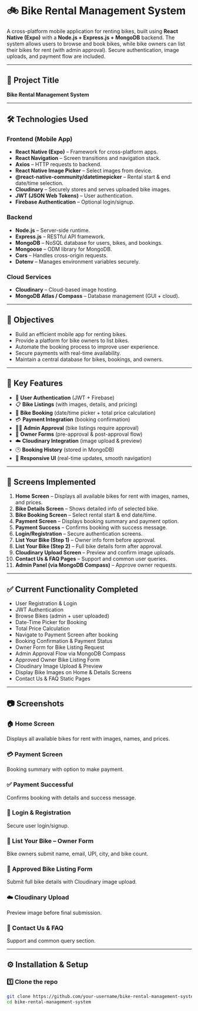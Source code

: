 # 🚲 Bike Rental Management System

A cross-platform mobile application for renting bikes, built using **React Native (Expo)** with a **Node.js + Express.js + MongoDB** backend. The system allows users to browse and book bikes, while bike owners can list their bikes for rent (with admin approval). Secure authentication, image uploads, and payment flow are included.

---

## 📌 Project Title
**Bike Rental Management System**

---

## 🛠️ Technologies Used

### Frontend (Mobile App)
- **React Native (Expo)** – Framework for cross-platform apps.
- **React Navigation** – Screen transitions and navigation stack.
- **Axios** – HTTP requests to backend.
- **React Native Image Picker** – Select images from device.
- **@react-native-community/datetimepicker** – Rental start & end date/time selection.
- **Cloudinary** – Securely stores and serves uploaded bike images.
- **JWT (JSON Web Tokens)** – User authentication.
- **Firebase Authentication** – Optional login/signup.

### Backend
- **Node.js** – Server-side runtime.
- **Express.js** – RESTful API framework.
- **MongoDB** – NoSQL database for users, bikes, and bookings.
- **Mongoose** – ODM library for MongoDB.
- **Cors** – Handles cross-origin requests.
- **Dotenv** – Manages environment variables securely.

### Cloud Services
- **Cloudinary** – Cloud-based image hosting.
- **MongoDB Atlas / Compass** – Database management (GUI + cloud).

---

## 🎯 Objectives
- Build an efficient mobile app for renting bikes.
- Provide a platform for bike owners to list bikes.
- Automate the booking process to improve user experience.
- Secure payments with real-time availability.
- Maintain a central database for bikes, bookings, and owners.

---

## 🚀 Key Features
- 🔐 **User Authentication** (JWT + Firebase)  
- 📋 **Bike Listings** (with images, details, and pricing)  
- 📅 **Bike Booking** (date/time picker + total price calculation)  
- 💳 **Payment Integration** (booking confirmation)  
- 👨‍💼 **Admin Approval** (bike listings require approval)  
- 📝 **Owner Forms** (pre-approval & post-approval flow)  
- ☁️ **Cloudinary Integration** (image upload & preview)  
- 🕑 **Booking History** (stored in MongoDB)  
- 📱 **Responsive UI** (real-time updates, smooth navigation)  

---

## 📱 Screens Implemented
1. **Home Screen** – Displays all available bikes for rent with images, names, and prices.  
2. **Bike Details Screen** – Shows detailed info of selected bike.  
3. **Bike Booking Screen** – Select rental start & end date/time.  
4. **Payment Screen** – Displays booking summary and payment option.  
5. **Payment Success** – Confirms booking with success message.  
6. **Login/Registration** – Secure authentication screens.  
7. **List Your Bike (Step 1)** – Owner info form before approval.  
8. **List Your Bike (Step 2)** – Full bike details form after approval.  
9. **Cloudinary Upload Screen** – Preview and confirm image uploads.  
10. **Contact Us & FAQ Pages** – Support and common user queries.  
11. **Admin Panel (via MongoDB Compass)** – Approve owner requests.  

---

## ✅ Current Functionality Completed
- User Registration & Login  
- JWT Authentication  
- Browse Bikes (admin + user uploaded)  
- Date-Time Picker for Booking  
- Total Price Calculation  
- Navigate to Payment Screen after booking  
- Booking Confirmation & Payment Status  
- Owner Form for Bike Listing Request  
- Admin Approval Flow via MongoDB Compass  
- Approved Owner Bike Listing Form  
- Cloudinary Image Upload & Preview  
- Display Bike Images on Home & Details Screens  
- Contact Us & FAQ Static Pages  

---

## 📷 Screenshots

### 🏠 Home Screen
Displays all available bikes for rent with images, names, and prices.

### 💳 Payment Screen
Booking summary with option to make payment.

### ✅ Payment Successful
Confirms booking with details and success message.

### 🔑 Login & Registration
Secure user login/signup.

### 📝 List Your Bike – Owner Form
Bike owners submit name, email, UPI, city, and bike count.

### 📝 Approved Bike Listing Form
Submit full bike details with Cloudinary image upload.

### ☁️ Cloudinary Upload
Preview image before final submission.

### 📩 Contact Us & FAQ
Support and common query section.

---

## ⚙️ Installation & Setup

### 1️⃣ Clone the repo
```bash
git clone https://github.com/your-username/bike-rental-management-system.git
cd bike-rental-management-system
